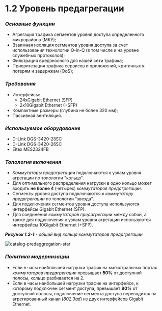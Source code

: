 # 1.2 Уровень предагрегации

### _Основные функции_ <a id="id-1.2&#x423;&#x440;&#x43E;&#x432;&#x435;&#x43D;&#x44C;&#x43F;&#x440;&#x435;&#x434;&#x430;&#x433;&#x440;&#x435;&#x433;&#x430;&#x446;&#x438;&#x438;-&#x41E;&#x441;&#x43D;&#x43E;&#x432;&#x43D;&#x44B;&#x435;&#x444;&#x443;&#x43D;&#x43A;&#x446;&#x438;&#x438;"></a>

* Агрегация трафика сегментов уровня доступа определенного микрорайона \(МКУ\);
* Взаимная изоляция сегментов уровня доступа за счет использования технологии Q-in-Q \(в том числе и на уровне служебных протоколов\);
* Фильтрация вредоносного для нашей сети трафика;
* Приоритезация трафика сервисов и приложений, критичных к потерям и задержкам \(QoS\);

### _Требования_ <a id="id-1.2&#x423;&#x440;&#x43E;&#x432;&#x435;&#x43D;&#x44C;&#x43F;&#x440;&#x435;&#x434;&#x430;&#x433;&#x440;&#x435;&#x433;&#x430;&#x446;&#x438;&#x438;-&#x422;&#x440;&#x435;&#x431;&#x43E;&#x432;&#x430;&#x43D;&#x438;&#x44F;"></a>

* Интерфейсы:
  * 24xGigabit Ethernet \(SFP\)
  * 2x10Gigabit Ethernet \(+SFP\)
* Компактные размеры \(глубина не более 320 мм\);
* Пассивная вентиляция.

### _Используемое оборудование_ <a id="id-1.2&#x423;&#x440;&#x43E;&#x432;&#x435;&#x43D;&#x44C;&#x43F;&#x440;&#x435;&#x434;&#x430;&#x433;&#x440;&#x435;&#x433;&#x430;&#x446;&#x438;&#x438;-&#x418;&#x441;&#x43F;&#x43E;&#x43B;&#x44C;&#x437;&#x443;&#x435;&#x43C;&#x43E;&#x435;&#x43E;&#x431;&#x43E;&#x440;&#x443;&#x434;&#x43E;&#x432;&#x430;&#x43D;&#x438;&#x435;"></a>

* D-Link DGS-3420-28SC
* D-Link DGS-3420-26SC
* Eltex MES2324FB

### _Топология включения_ <a id="id-1.2&#x423;&#x440;&#x43E;&#x432;&#x435;&#x43D;&#x44C;&#x43F;&#x440;&#x435;&#x434;&#x430;&#x433;&#x440;&#x435;&#x433;&#x430;&#x446;&#x438;&#x438;-&#x422;&#x43E;&#x43F;&#x43E;&#x43B;&#x43E;&#x433;&#x438;&#x44F;&#x432;&#x43A;&#x43B;&#x44E;&#x447;&#x435;&#x43D;&#x438;&#x44F;"></a>

* _Коммутаторы предагрегации_ подключаются к узлам уровня агрегации по топологии "кольцо".
* Для оптимального распределения нагрузки в одно кольцо может входить **не более 4** \(четырех\) _коммутаторов предагрегации_.
* Сегменты уровня доступа подключаются к _коммутатору предагрегации_ по топологии "звезда".
* Для подключения сегментов уровня доступа используются интерфейсы Gigabit Ethernet \(SFP\).
* Для соединения _коммутаторов предагрегации_ между собой, а также для подключения к узлам уровня агрегации используются интерфейсы 10Gigabit Ethernet \(+SFP\).

_**Рисунок 1.2-1** - общий вид кольца коммутаторов предагрегации_  


![catalog-predaggregation-star](https://kb.ertelecom.ru/download/attachments/77693467/catalog-predaggregation-star.png?version=7&modificationDate=1391773145455&api=v2)

### _Политика  модернизации_ <a id="id-1.2&#x423;&#x440;&#x43E;&#x432;&#x435;&#x43D;&#x44C;&#x43F;&#x440;&#x435;&#x434;&#x430;&#x433;&#x440;&#x435;&#x433;&#x430;&#x446;&#x438;&#x438;-&#x41F;&#x43E;&#x43B;&#x438;&#x442;&#x438;&#x43A;&#x430;&#x43C;&#x43E;&#x434;&#x435;&#x440;&#x43D;&#x438;&#x437;&#x430;&#x446;&#x438;&#x438;"></a>

* Если в часы наибольшей нагрузки трафик на магистральных портах _коммутаторов предагрегации_ превышает **50%** от доступной полосы, кольцо разбивается на 2.
* Если в часы наибольшей нагрузки трафик на интерфейсе, к которому подключен сегмент доступа, превышает **90%** от доступной полосы, подключение сегмента доступа переводится на агрегированный канал \(_802.3ad_\) из двух интерфейсов Gigabit Ethernet.

